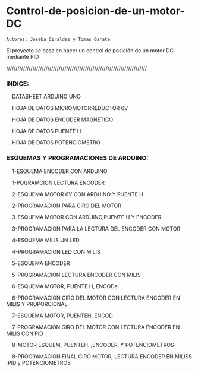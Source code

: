 # Control-de-posicion-de-un-motor-DC
    Autores: Joseba Giraldez y Tomas Garate
El proyecto se basa en hacer un control de posición de un motor DC mediante PID
 
 ///////////////////////////////////////////////////////////////////////////
 
### INDICE:  </p>
&nbsp;&nbsp;&nbsp;&nbsp;DATASHEET  ARDUINO UNO </p> 
&nbsp;&nbsp;&nbsp;&nbsp;HOJA DE DATOS  MICROMOTORREDUCTOR 6V </p>
&nbsp;&nbsp;&nbsp;&nbsp;HOJA DE DATOS  ENCODER MAGNETICO </p>
&nbsp;&nbsp;&nbsp;&nbsp;HOJA DE DATOS  PUENTE H </p>
&nbsp;&nbsp;&nbsp;&nbsp;HOJA DE DATOS  POTENCIOMETRO </p>
### ESQUEMAS Y PROGRAMACIONES DE ARDUINO:
&nbsp;&nbsp;&nbsp;&nbsp;1-ESQUEMA  ENCODER CON ARDUINO </p>
&nbsp;&nbsp;&nbsp;&nbsp;1-POGRAMCION LECTURA ENCODER </p>
&nbsp;&nbsp;&nbsp;&nbsp;2-ESQUEMA MOTOR 6V CON ARDUINO Y PUENTE H </p> 
&nbsp;&nbsp;&nbsp;&nbsp;2-PROGRAMACION PARA GIRO DEL MOTOR </p>
&nbsp;&nbsp;&nbsp;&nbsp;3-ESQUEMA MOTOR CON ARDUINO,PUENTE H  Y ENCODER </p>
&nbsp;&nbsp;&nbsp;&nbsp;3-PROGRAMACION PARA LA LECTURA DEL ENCODER CON MOTOR </p>
&nbsp;&nbsp;&nbsp;&nbsp;4-ESQUEMA MILIS  UN LED </p>
&nbsp;&nbsp;&nbsp;&nbsp;4-PROGRAMACION LED CON MILIS </p>
&nbsp;&nbsp;&nbsp;&nbsp;5-ESQUEMA ENCODER </p>
&nbsp;&nbsp;&nbsp;&nbsp;5-PROGRAMACION LECTURA ENCODER CON MILIS </p>
&nbsp;&nbsp;&nbsp;&nbsp;6-ESQUEMA MOTOR, PUENTE H,  ENCODe </p>
&nbsp;&nbsp;&nbsp;&nbsp;6-PROGRAMACION GIRO DEL MOTOR CON LECTURA ENCODER EN MILIS Y PROPORCIONAL </p>
&nbsp;&nbsp;&nbsp;&nbsp;7-ESQUEMA MOTOR,  PUENTEH, ENCOD </p>
&nbsp;&nbsp;&nbsp;&nbsp;7-PROGRAMACION GIRO DEL MOTOR CON LECTURA ENCODER EN MILIS  CON PID </p>
&nbsp;&nbsp;&nbsp;&nbsp;8-MOTOR ESQUEM, PUENTEH. ,ENCODER.  Y  POTENCIOMETROS </p>
&nbsp;&nbsp;&nbsp;&nbsp;8-PROGRAMACION FINAL GIRO MOTOR, LECTURA ENCODER EN MILISS ,PID y POTENCIOMETROS </p>
